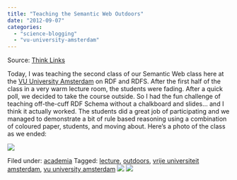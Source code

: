 ```yaml
---
title: "Teaching the Semantic Web Outdoors"
date: "2012-09-07"
categories: 
  - "science-blogging"
  - "vu-university-amsterdam"
---
```


Source: [Think Links](http://thinklinks.wordpress.com/feed/)

Today, I was teaching the second class of our Semantic Web class here at the [VU University Amsterdam](http://www.vu.nl) on RDF and RDFS. After the first half of the class in a very warm lecture room, the students were fading. After a quick poll, we decided to take the course outside. So I had the fun challenge of teaching off-the-cuff RDF Schema without a chalkboard and slides… and I think it actually worked. The students did a great job of participating and we managed to demonstrate a bit of rule based reasoning using a combination of coloured paper, students, and moving about. Here’s a photo of the class as we ended:

[![](http://thinklinks.files.wordpress.com/2012/09/photo-1.jpg?w=500&h=375)](http://thinklinks.files.wordpress.com/2012/09/photo-1.jpg)

  
Filed under: [academia](http://thinklinks.wordpress.com/category/academia/) Tagged: [lecture](http://thinklinks.wordpress.com/tag/lecture/), [outdoors](http://thinklinks.wordpress.com/tag/outdoors/), [vrije universiteit amsterdam](http://thinklinks.wordpress.com/tag/vrije-universiteit-amsterdam/), [vu university amsterdam](http://thinklinks.wordpress.com/tag/vu-university-amsterdam/) [![](http://feeds.wordpress.com/1.0/comments/thinklinks.wordpress.com/429/)](http://feeds.wordpress.com/1.0/gocomments/thinklinks.wordpress.com/429/) ![](http://stats.wordpress.com/b.gif?host=thinklinks.wordpress.com&blog=5274753&post=429&subd=thinklinks&ref=&feed=1)
